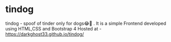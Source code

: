 # tindog
tindog - spoof of tinder only for dogs😂🤣 . It is a simple Frontend developed using HTML,CSS and Bootstrap 4
Hosted at - https://darkghost33.github.io/tindog/

